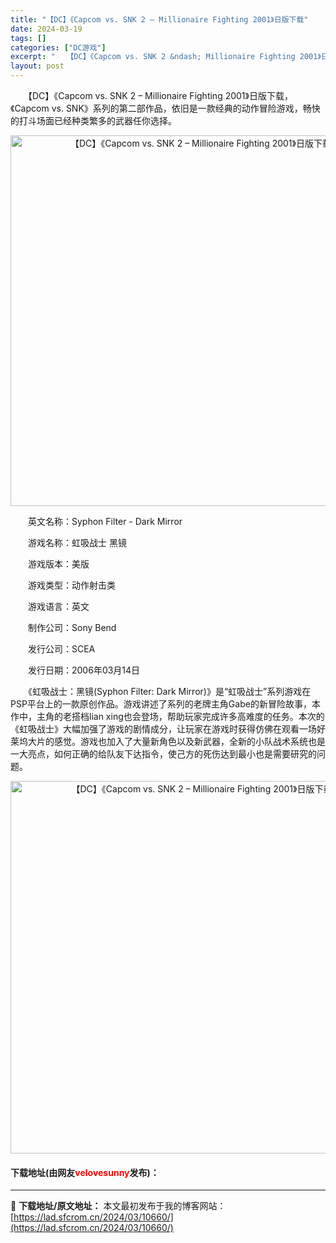 ```yaml
---
title: "【DC】《Capcom vs. SNK 2 – Millionaire Fighting 2001》日版下载"
date: 2024-03-19
tags: []
categories: ["DC游戏"]
excerpt: "　　【DC】《Capcom vs. SNK 2 &ndash; Millionaire Fighting 2001》日版下载，《Capcom vs. SNK》系列的第二部作品，依旧是一款经典的动作冒险游戏，畅快的打斗场面已经种类繁多的武器任你选择。 　　英文名称：Syphon Filter - Da&hellip;"
layout: post
---
```


 <p>　　【DC】《Capcom vs. SNK 2 &ndash; Millionaire Fighting 2001》日版下载，《Capcom vs. SNK》系列的第二部作品，依旧是一款经典的动作冒险游戏，畅快的打斗场面已经种类繁多的武器任你选择。</p> <p align="center"><img align="" border="0" src="https://lad.sfcrom.cn/wp-content/uploads/2024/03/20240319_65f9ae4c06737.png" width="593" alt="【DC】《Capcom vs. SNK 2 – Millionaire Fighting 2001》日版下载" /></p> <p>　　英文名称：Syphon Filter - Dark Mirror</p> <p>　　游戏名称：虹吸战士 黑镜</p> <p>　　游戏版本：美版</p> <p>　　游戏类型：动作射击类</p> <p>　　游戏语言：英文</p> <p>　　制作公司：Sony Bend</p> <p>　　发行公司：SCEA</p> <p>　　发行日期：2006年03月14日</p> <p>　　《虹吸战士：黑镜(Syphon Filter: Dark Mirror)》是&ldquo;虹吸战士&rdquo;系列游戏在PSP平台上的一款原创作品。游戏讲述了系列的老牌主角Gabe的新冒险故事，本作中，主角的老搭档lian xing也会登场，帮助玩家完成许多高难度的任务。本次的《虹吸战士》大幅加强了游戏的剧情成分，让玩家在游戏时获得仿佛在观看一场好莱坞大片的感觉。游戏也加入了大量新角色以及新武器，全新的小队战术系统也是一大亮点，如何正确的给队友下达指令，使己方的死伤达到最小也是需要研究的问题。</p> <p align="center"><img align="" border="0" src="https://lad.sfcrom.cn/wp-content/uploads/2024/03/20240319_65f9ae4c95525.png" width="596" alt="【DC】《Capcom vs. SNK 2 – Millionaire Fighting 2001》日版下载" /></p> <p><h4>下载地址(由网友<font color="red">velovesunny</font>发布)：</h4></p> 

---
📖 **下载地址/原文地址：** 本文最初发布于我的博客网站：[https://lad.sfcrom.cn/2024/03/10660/](https://lad.sfcrom.cn/2024/03/10660/)
